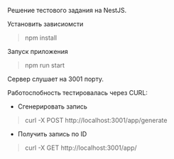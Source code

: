 Решение тестового задания на NestJS.

Установить зависиомсти 
> npm install

Запуск приложения
> npm run start

Cервер слушает на 3001 порту.

Работоспобность тестировалась через CURL:

- Сгенерировать запись 
> curl -X POST http://localhost:3001/app/generate

- Получить запись по ID
> curl -X GET http://localhost:3001/app/<id>
